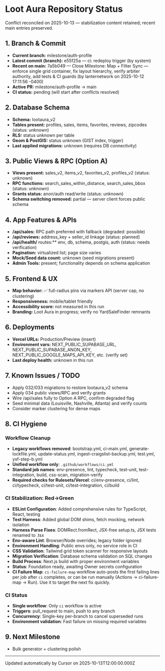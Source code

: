 # Loot Aura Repository Status

Conflict reconciled on 2025-10-13 — stabilization content retained; recent main entries preserved.

## 1. Branch & Commit
- **Current branch:** milestone/auth-profile
- **Latest commit (branch):** e55f25a — ci: redeploy trigger (by system)
- **Recent on main:** 7a5b049 — Close Milestone: Map + Filter Sync — enforce single grid container, fix layout hierarchy, verify arbiter authority, add tests & CI guards (by lanternetwork on 2025-10-12 17:11:56 -0400)
- **Active PR:** milestone/auth-profile → main
- **CI status:** pending (will start after conflicts resolved)

## 2. Database Schema
- **Schema:** lootaura_v2
- **Tables present:** profiles, sales, items, favorites, reviews, zipcodes (status: unknown)
- **RLS:** status unknown per table
- **Geom & PostGIS:** status unknown (GIST index, trigger)
- **Last applied migrations:** unknown (requires DB connectivity)

## 3. Public Views & RPC (Option A)
- **Views present:** sales_v2, items_v2, favorites_v2, profiles_v2 (status: unknown)
- **RPC functions:** search_sales_within_distance, search_sales_bbox (status: unknown)
- **Grants status:** anon/auth read/write (status: unknown)
- **Schema switching removed:** partial — server client forces public schema

## 4. App Features & APIs
- **/api/sales:** RPC path preferred with fallback (degraded: possible)
- **/api/reviews:** address_key + seller_id linkage (status: planned)
- **/api/health/** routes:** env, db, schema, postgis, auth (status: needs verification)
- **Pagination:** virtualized list; page size varies
- **Mock/Seed data count:** unknown (seed migrations present)
- **Admin Tools:** present; functionality depends on schema application

## 5. Frontend & UX
- **Map behavior:** ✅ full-radius pins via markers API (server cap, no clustering)
- **Responsiveness:** mobile/tablet friendly
- **Accessibility score:** not measured in this run
- **Branding:** Loot Aura in progress; verify no YardSaleFinder remnants

## 6. Deployments
- **Vercel URLs:** Production/Preview (insert)
- **Environment vars:** NEXT_PUBLIC_SUPABASE_URL, NEXT_PUBLIC_SUPABASE_ANON_KEY, NEXT_PUBLIC_GOOGLE_MAPS_API_KEY, etc. (verify set)
- **Last deploy health:** unknown in this run

## 7. Known Issues / TODO
- Apply 032/033 migrations to restore lootaura_v2 schema
- Apply 034 public views/RPC and verify grants
- Wire /api/sales fully to Option A RPC, confirm degraded flag
- Seed minimal data (Louisville, Nashville, Atlanta) and verify counts
- Consider marker clustering for dense maps

## 8. CI Hygiene

### Workflow Cleanup
- **Legacy workflows removed**: bootstrap.yml, ci-main.yml, generate-lockfile.yml, update-status.yml, ingest-craigslist-backup.yml, test.yml, ysf-step-b.yml
- **Unified workflow only**: `.github/workflows/ci.yml`
- **Standard job names**: env-presence, lint, typecheck, test-unit, test-integration, build, css-scan, migration-verify
- **Required checks for Rulesets/Vercel**: ci/env-presence, ci/lint, ci/typecheck, ci/test-unit, ci/test-integration, ci/build

### CI Stabilization: Red→Green
- **ESLint Configuration**: Added comprehensive rules for TypeScript, React, testing
- **Test Harness**: Added global DOM shims, fetch mocking, network isolation
- **Harness Parse Fixes**: DOMRect.fromRect, JSX-free setup.ts, JSX tests renamed to .tsx
- **Env-aware Lint**: Browser/Node overrides; legacy folder ignored
- **Environment Handling**: Public envs only, no service role in CI
- **CSS Validation**: Tailwind grid token scanner for responsive layouts
- **Migration Verification**: Database schema validation on SQL changes
- **Build Process**: Next.js build with proper environment variables
- **Status**: Foundation ready, awaiting Owner secrets configuration
- **CI Failure Map**: `ci-failure-map` workflow auto-posts the first failing lines per job after `ci` completes, or can be run manually (Actions → ci-failure-map → Run). Use it to target the next fix quickly.

### CI Status
- **Single workflow**: Only `ci` workflow is active
- **Triggers**: pull_request to main, push to any branch
- **Concurrency**: Single-key per-branch to cancel superseded runs
- **Environment validation**: Fast failure on missing required variables

## 9. Next Milestone
- Bulk generator + clustering polish

---
Updated automatically by Cursor on 2025-10-13T12:00:00.000Z
